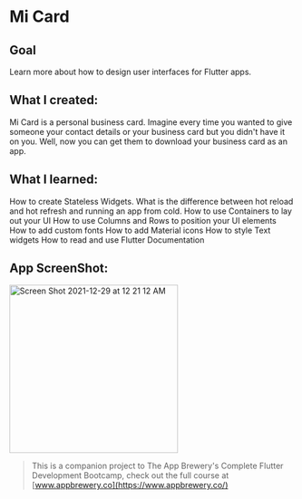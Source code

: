 # Mi Card

## Goal
Learn more about how to design user interfaces for Flutter apps.

## What I created:
Mi Card is a personal business card. Imagine every time you wanted to give someone your contact details or your business card but you didn't have it on you. Well, now you can get them to download your business card as an app.

## What I learned:

How to create Stateless Widgets.
What is the difference between hot reload and hot refresh and running an app from cold.
How to use Containers to lay out your UI
How to use Columns and Rows to position your UI elements
How to add custom fonts
How to add Material icons
How to style Text widgets
How to read and use Flutter Documentation

## App ScreenShot:
<img width="297" alt="Screen Shot 2021-12-29 at 12 21 12 AM" src="https://user-images.githubusercontent.com/62378296/147642185-8e7d8267-d6bd-4cf3-92de-205eb97eaa7f.png">

>This is a companion project to The App Brewery's Complete Flutter Development Bootcamp, check out the full course at [www.appbrewery.co](https://www.appbrewery.co/)
>



